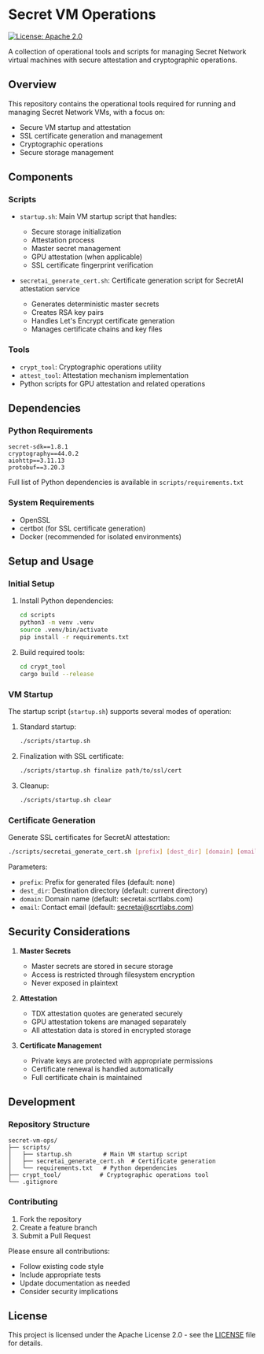 # Secret VM Operations

[![License: Apache 2.0](https://img.shields.io/badge/License-Apache%202.0-blue.svg)](LICENSE)

A collection of operational tools and scripts for managing Secret Network virtual machines with secure attestation and cryptographic operations.

## Overview

This repository contains the operational tools required for running and managing Secret Network VMs, with a focus on:
- Secure VM startup and attestation
- SSL certificate generation and management
- Cryptographic operations
- Secure storage management

## Components

### Scripts

- `startup.sh`: Main VM startup script that handles:
  - Secure storage initialization
  - Attestation process
  - Master secret management
  - GPU attestation (when applicable)
  - SSL certificate fingerprint verification

- `secretai_generate_cert.sh`: Certificate generation script for SecretAI attestation service
  - Generates deterministic master secrets
  - Creates RSA key pairs
  - Handles Let's Encrypt certificate generation
  - Manages certificate chains and key files

### Tools

- `crypt_tool`: Cryptographic operations utility
- `attest_tool`: Attestation mechanism implementation
- Python scripts for GPU attestation and related operations

## Dependencies

### Python Requirements
```
secret-sdk==1.8.1
cryptography==44.0.2
aiohttp==3.11.13
protobuf==3.20.3
```
Full list of Python dependencies is available in `scripts/requirements.txt`

### System Requirements
- OpenSSL
- certbot (for SSL certificate generation)
- Docker (recommended for isolated environments)

## Setup and Usage

### Initial Setup

1. Install Python dependencies:
   ```bash
   cd scripts
   python3 -m venv .venv
   source .venv/bin/activate
   pip install -r requirements.txt
   ```

2. Build required tools:
   ```bash
   cd crypt_tool
   cargo build --release
   ```

### VM Startup

The startup script (`startup.sh`) supports several modes of operation:

1. Standard startup:
   ```bash
   ./scripts/startup.sh
   ```

2. Finalization with SSL certificate:
   ```bash
   ./scripts/startup.sh finalize path/to/ssl/cert
   ```

3. Cleanup:
   ```bash
   ./scripts/startup.sh clear
   ```

### Certificate Generation

Generate SSL certificates for SecretAI attestation:

```bash
./scripts/secretai_generate_cert.sh [prefix] [dest_dir] [domain] [email]
```

Parameters:
- `prefix`: Prefix for generated files (default: none)
- `dest_dir`: Destination directory (default: current directory)
- `domain`: Domain name (default: secretai.scrtlabs.com)
- `email`: Contact email (default: secretai@scrtlabs.com)

## Security Considerations

1. **Master Secrets**
   - Master secrets are stored in secure storage
   - Access is restricted through filesystem encryption
   - Never exposed in plaintext

2. **Attestation**
   - TDX attestation quotes are generated securely
   - GPU attestation tokens are managed separately
   - All attestation data is stored in encrypted storage

3. **Certificate Management**
   - Private keys are protected with appropriate permissions
   - Certificate renewal is handled automatically
   - Full certificate chain is maintained

## Development

### Repository Structure

```
secret-vm-ops/
├── scripts/
│   ├── startup.sh         # Main VM startup script
│   ├── secretai_generate_cert.sh  # Certificate generation
│   └── requirements.txt   # Python dependencies
├── crypt_tool/           # Cryptographic operations tool
└── .gitignore
```

### Contributing

1. Fork the repository
2. Create a feature branch
3. Submit a Pull Request

Please ensure all contributions:
- Follow existing code style
- Include appropriate tests
- Update documentation as needed
- Consider security implications

## License

This project is licensed under the Apache License 2.0 - see the [LICENSE](LICENSE) file for details.

